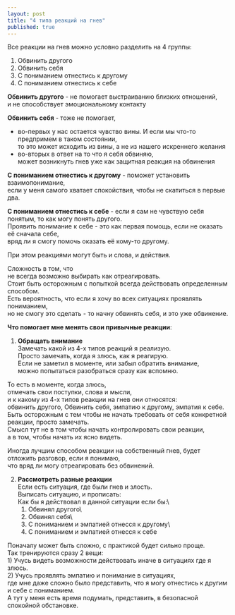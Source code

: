 ```yaml
---
layout: post
title: "4 типа реакций на гнев"
published: true
---
```

Все реакции на гнев можно условно разделить на 4 группы:
1. Обвинить другого
2. Обвинить себя
3. С пониманием отнестись к другому
4. С пониманием отнестись к себе

**Обвинить другого** - не помогает выстраиванию близких отношений,\
	и не способствует эмоциональному контакту

**Обвинить себя** - тоже не помогает,  
 * во-первых у нас остается чувство вины. И если мы что-то предпримем в таком состоянии,\
		то это может исходить из вины, а не из нашего искреннего желания
 * во-вторых в ответ на то что я себя обвиняю,\
		может возникнуть гнев уже как защитная реакция на обвинения  

**С пониманием отнестись к другому** - поможет установить взаимопонимание,\
	если у меня самого хватает спокойствия, чтобы не скатиться в первые два.

**С пониманием отнестись к себе** - если я сам не чувствую себя понятым, то как могу понять другого.\
   Проявить понимание к себе - это как первая помощь, если не оказать её сначала себе,\
   вряд ли я смогу помочь оказать её кому-то другому.

При этом реакциями могут быть и слова, и действия.

Сложность в том, что\
не всегда возможно выбирать как отреагировать.\
Стоит быть осторожным с попыткой всегда действовать определенным способом.\
Есть вероятность, что если я хочу во всех ситуациях проявлять пониманием,\
но не смогу это сделать - то начну обвинять себя, и это уже обвинение.

**Что помогает мне менять свои привычные реакции**:

1) **Обращать внимание**\
Замечать какой из 4-х типов реакций я реализую.\
Просто замечать, когда я злюсь, как я реагирую.\
Если не заметил в моменте, или забыл обратить внимание,\
можно попытаться разобраться сразу как вспомню.

То есть в моменте, когда злюсь,\
отмечать свои поступки, слова и мысли,\
и к какому из 4-х типов реакции на гнев они относятся:\
обвинить другого, Обвинить себя, эмпатию к другому, эмпатия к себе.\
Быть осторожным с тем чтобы не начать требовать от себя конкретной реакции, просто замечать.\
Смысл тут не в том чтобы начать контролировать свои реакции,\
а в том, чтобы начать их ясно видеть.

Иногда лучшим способом реакции на собственный гнев, будет отложить разговор, если я понимаю,\
что вряд ли могу отреагировать без обвинений.

2) **Рассмотреть разные реакции**\
Если есть ситуация, где были гнев и злость.\
Выписать ситуацию, и прописать:\
Как бы я действовал в данной ситуации если бы:\
	1) Обвинял другого\
	2) Обвинял себя\
	3) С пониманием и эмпатией отнесся к другому\
	4) С пониманием и эмпатией отнесся к себе

Поначалу может быть сложно, с практикой будет сильно проще.\
Так тренируются сразу 2 вещи:\
	1) Учусь видеть возможности действовать иначе в ситуациях где я злюсь.\
	2) Учусь проявлять эмпатию и понимание в ситуациях,\
где мне даже сложно было представить, что я могу отнестись к другим и себе с пониманием.\
А тут у меня есть время подумать, представить, в безопасной спокойной обстановке.
